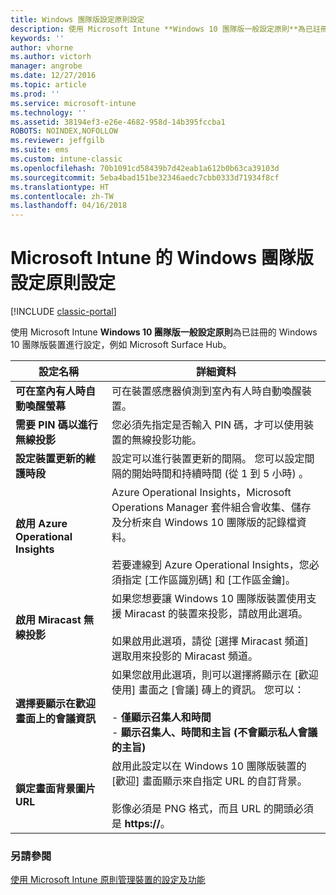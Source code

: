 ```yaml
---
title: Windows 團隊版設定原則設定
description: 使用 Microsoft Intune **Windows 10 團隊版一般設定原則**為已註冊的 Windows 10 團隊版裝置進行設定，例如 Microsoft Surface Hub。
keywords: ''
author: vhorne
ms.author: victorh
manager: angrobe
ms.date: 12/27/2016
ms.topic: article
ms.prod: ''
ms.service: microsoft-intune
ms.technology: ''
ms.assetid: 38194ef3-e26e-4682-958d-14b395fccba1
ROBOTS: NOINDEX,NOFOLLOW
ms.reviewer: jeffgilb
ms.suite: ems
ms.custom: intune-classic
ms.openlocfilehash: 70b1091cd58439b7d42eab1a612b0b63ca39103d
ms.sourcegitcommit: 5eba4bad151be32346aedc7cbb0333d71934f8cf
ms.translationtype: HT
ms.contentlocale: zh-TW
ms.lasthandoff: 04/16/2018
---
```

# <a name="windows-team-configuration-policy-settings-in-microsoft-intune"></a>Microsoft Intune 的 Windows 團隊版設定原則設定

[!INCLUDE [classic-portal](../includes/classic-portal.md)]

使用 Microsoft Intune **Windows 10 團隊版一般設定原則**為已註冊的 Windows 10 團隊版裝置進行設定，例如 Microsoft Surface Hub。


|                                  設定名稱                                   |                                                                                                                                                                詳細資料                                                                                                                                                                |
|---------------------------------------------------------------------------------|---------------------------------------------------------------------------------------------------------------------------------------------------------------------------------------------------------------------------------------------------------------------------------------------------------------------------------------|
|  <strong>可在室內有人時自動喚醒螢幕</strong>   |                                                                                                                         可在裝置感應器偵測到室內有人時自動喚醒裝置。                                                                                                                          |
|              <strong>需要 PIN 碼以進行無線投影</strong>               |                                                                                                             您必須先指定是否輸入 PIN 碼，才可以使用裝置的無線投影功能。                                                                                                             |
|          <strong>設定裝置更新的維護時段</strong>           |                                                                                          設定可以進行裝置更新的間隔。 您可以設定間隔的開始時間和持續時間 (從 1 到 5 小時) 。                                                                                           |
|               <strong>啟用 Azure Operational Insights</strong>                |                  Azure Operational Insights，Microsoft Operations Manager 套件組合會收集、儲存及分析來自 Windows 10 團隊版的記錄檔資料。<br /><br />若要連線到 Azure Operational Insights，您必須指定 [工作區識別碼] 和 [工作區金鑰]。                   |
|              <strong>啟用 Miracast 無線投影</strong>               |                                          如果您想要讓 Windows 10 團隊版裝置使用支援 Miracast 的裝置來投影，請啟用此選項。<br /><br />如果啟用此選項，請從 [選擇 Miracast 頻道] 選取用來投影的 Miracast 頻道。                                           |
| <strong>選擇要顯示在歡迎畫面上的會議資訊</strong> | 如果您啟用此選項，則可以選擇將顯示在 [歡迎使用] 畫面之 [會議] 磚上的資訊。 您可以：<br /><br />-   <strong>僅顯示召集人和時間</strong><br />-   <strong>顯示召集人、時間和主旨 (不會顯示私人會議的主旨)</strong> |
|                <strong>鎖定畫面背景圖片 URL</strong>                 |                                           啟用此設定以在 Windows 10 團隊版裝置的 [歡迎] 畫面顯示來自指定 URL 的自訂背景。<br /><br />影像必須是 PNG 格式，而且 URL 的開頭必須是 <strong>https://</strong>。                                            |

### <a name="see-also"></a>另請參閱
[使用 Microsoft Intune 原則管理裝置的設定及功能](manage-settings-and-features-on-your-devices-with-microsoft-intune-policies.md)

